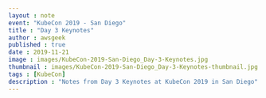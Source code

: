 ```yaml
---
layout : note
event: "KubeCon 2019 - San Diego"
title : "Day 3 Keynotes"
author : awsgeek
published : true
date : 2019-11-21
image : images/KubeCon-2019-San-Diego_Day-3-Keynotes.jpg
thumbnail : images/KubeCon-2019-San-Diego_Day-3-Keynotes-thumbnail.jpg
tags : [KubeCon]
description : "Notes from Day 3 Keynotes at KubeCon 2019 in San Diego"
---
```

